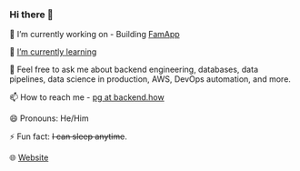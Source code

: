 ### Hi there 👋

🔭 I’m currently working on - Building [FamApp](https://famapp.in)

🌱 [I’m currently learning](https://pratikgajjar.notion.site/b5b4b75a130f4e9db5fcabed50f7750f?v=40bbd11a1be244549563924afd17634e)

💬 Feel free to ask me about backend engineering, databases, data pipelines, data science in production, AWS, DevOps automation, and more.

📫 How to reach me - [pg at backend.how](mailto:pg@backend.how)

😄 Pronouns: He/Him

⚡ Fun fact: ~~I can sleep anytime~~. 

🌐 [Website](https://backend.how)

